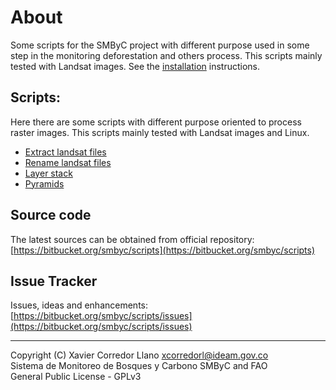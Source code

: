 # About

Some scripts for the SMByC project with different purpose used in some step in the monitoring deforestation and others process. This scripts mainly tested with Landsat images. See the [installation](installation.md) instructions.

## Scripts:

Here there are some scripts with different purpose oriented to process raster images. This scripts mainly tested with Landsat images and Linux.

- [Extract landsat files](extract_landsat_files.md)
- [Rename landsat files](rename_landsat.md)
- [Layer stack](layer_stack.md)
- [Pyramids](pyramids.md)

## Source code

The latest sources can be obtained from official repository:
[https://bitbucket.org/smbyc/scripts](https://bitbucket.org/smbyc/scripts)

## Issue Tracker

Issues, ideas and enhancements: [https://bitbucket.org/smbyc/scripts/issues](https://bitbucket.org/smbyc/scripts/issues)

***

Copyright (C) Xavier Corredor Llano <xcorredorl@ideam.gov.co>  
Sistema de Monitoreo de Bosques y Carbono SMByC and FAO  
General Public License - GPLv3